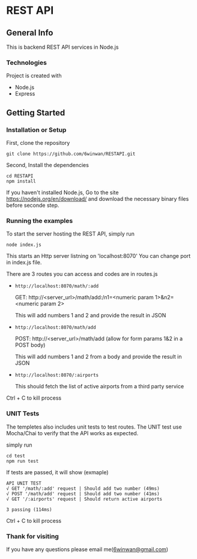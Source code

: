 # REST API

## General Info
This is backend REST API services in Node.js

### Technologies
Project is created with
* Node.js
* Express

## Getting Started

### Installation or Setup

First, clone the repository

```
git clone https://github.com/6winwan/RESTAPI.git
```

Second, Install the dependencies

```
cd RESTAPI
npm install
```
If you haven't installed Node.js, 
Go to the site https://nodejs.org/en/download/ and download the necessary binary files before seconde step.

### Running the examples
To start the server hosting the REST API, simply run 
```
node index.js
```
This starts an Http server listning on 'localhost:8070'
You can change port in index.js file.

There are 3 routes you can access and codes are in routes.js

* `http://localhost:8070/math/:add`
    
   GET: http://<server_url>/math/add:/n1=<numeric param 1>&n2=<numeric param 2>
   
   This will add numbers 1 and 2 and provide the result in JSON


* `http://localhost:8070/math/add`
   
   POST: http://<server_url>/math/add (allow for form params 1&2 in a POST body)
   
   This will add numbers 1 and 2 from a body and provide the result in JSON

* `http://localhost:8070/:airports`

   This should fetch the list of active airports from a third party service

Ctrl + C to kill process


### UNIT Tests
The templetes also includes unit tests to test routes. 
The UNIT test use Mocha/Chai to verify that the API works as expected.

simply run

```
cd test
npm run test
```

If tests are passed, it will show (exmaple)

    API UNIT TEST
    √ GET '/math/:add' request | Should add two number (49ms)
    √ POST '/math/add' request | Should add two number (41ms)
    √ GET '/:airports' request | Should return active airports
    
    3 passing (114ms)

Ctrl + C to kill process


### Thank for visiting
If you have any questions please email me(6winwan@gmail.com)

  
 



